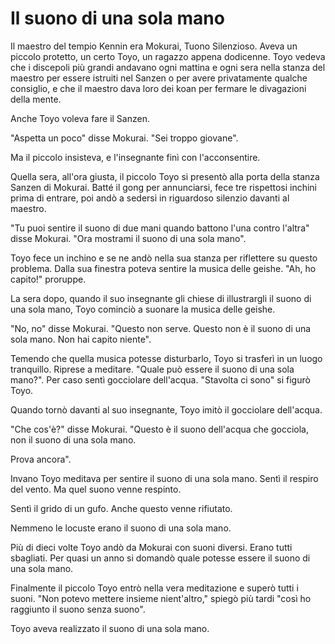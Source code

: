# Il suono di una sola mano

Il maestro del tempio Kennin era Mokurai, Tuono Silenzioso. Aveva un piccolo protetto, un certo Toyo, un ragazzo appena dodicenne. Toyo vedeva che i discepoli più grandi andavano ogni mattina e ogni sera nella stanza del maestro per essere istruiti nel Sanzen o per avere privatamente qualche consiglio, e che il maestro dava loro dei koan per fermare le divagazioni della mente.

Anche Toyo voleva fare il Sanzen.

"Aspetta un poco" disse Mokurai. "Sei troppo giovane".

Ma il piccolo insisteva, e l'insegnante finì con l'acconsentire.

Quella sera, all'ora giusta, il piccolo Toyo si presentò alla porta della stanza Sanzen di Mokurai. Batté il gong per annunciarsi, fece tre rispettosi inchini prima di entrare, poi andò a sedersi in riguardoso silenzio davanti al maestro.

"Tu puoi sentire il suono di due mani quando battono l'una contro l'altra" disse Mokurai. "Ora mostrami il suono di una sola mano".

Toyo fece un inchino e se ne andò nella sua stanza per riflettere su questo problema. Dalla sua finestra poteva sentire la musica delle geishe. "Ah, ho capito!" proruppe.

La sera dopo, quando il suo insegnante gli chiese di illustrargli il suono di una sola mano, Toyo cominciò a suonare la musica delle geishe.

"No, no" disse Mokurai. "Questo non serve. Questo non è il suono di una sola mano. Non hai capito niente".

Temendo che quella musica potesse disturbarlo, Toyo si trasferì in un luogo tranquillo. Riprese a meditare. "Quale può essere il suono di una sola mano?". Per caso sentì gocciolare dell'acqua. "Stavolta ci sono" si figurò Toyo.

Quando tornò davanti al suo insegnante, Toyo imitò il gocciolare dell'acqua.

"Che cos'è?" disse Mokurai. "Questo è il suono dell'acqua che gocciola, non il suono di una sola mano.

Prova ancora".

Invano Toyo meditava per sentire il suono di una sola mano. Sentì il respiro del vento. Ma quel suono venne respinto.

Sentì il grido di un gufo. Anche questo venne rifiutato.

Nemmeno le locuste erano il suono di una sola mano.

Più di dieci volte Toyo andò da Mokurai con suoni diversi. Erano tutti sbagliati. Per quasi un anno si domandò quale potesse essere il suono di una sola mano.

Finalmente il piccolo Toyo entrò nella vera meditazione e superò tutti i suoni. "Non potevo mettere insieme nient'altro," spiegò più tardi "così ho raggiunto il suono senza suono".

Toyo aveva realizzato il suono di una sola mano.